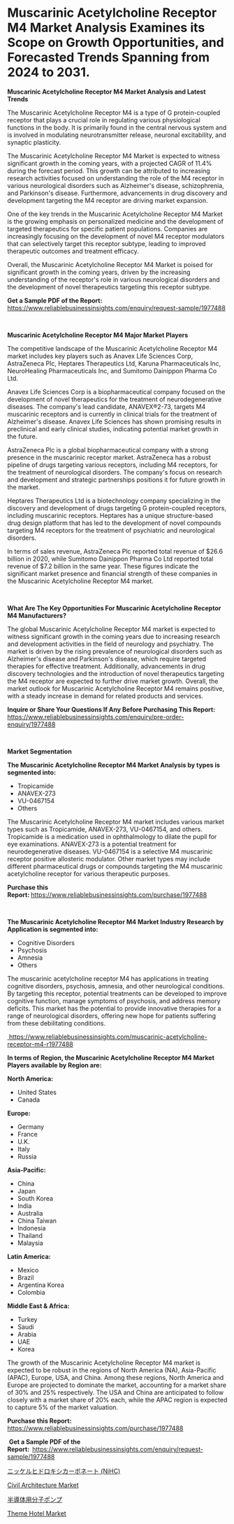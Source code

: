<p><h1>Muscarinic Acetylcholine Receptor M4 Market Analysis Examines its Scope on Growth Opportunities, and Forecasted Trends Spanning from 2024 to 2031.</h1></p><p><strong>Muscarinic Acetylcholine Receptor M4 Market Analysis and Latest Trends</strong></p>
<p><p>The Muscarinic Acetylcholine Receptor M4 is a type of G protein-coupled receptor that plays a crucial role in regulating various physiological functions in the body. It is primarily found in the central nervous system and is involved in modulating neurotransmitter release, neuronal excitability, and synaptic plasticity.</p><p>The Muscarinic Acetylcholine Receptor M4 Market is expected to witness significant growth in the coming years, with a projected CAGR of 11.4% during the forecast period. This growth can be attributed to increasing research activities focused on understanding the role of the M4 receptor in various neurological disorders such as Alzheimer's disease, schizophrenia, and Parkinson's disease. Furthermore, advancements in drug discovery and development targeting the M4 receptor are driving market expansion.</p><p>One of the key trends in the Muscarinic Acetylcholine Receptor M4 Market is the growing emphasis on personalized medicine and the development of targeted therapeutics for specific patient populations. Companies are increasingly focusing on the development of novel M4 receptor modulators that can selectively target this receptor subtype, leading to improved therapeutic outcomes and treatment efficacy.</p><p>Overall, the Muscarinic Acetylcholine Receptor M4 Market is poised for significant growth in the coming years, driven by the increasing understanding of the receptor's role in various neurological disorders and the development of novel therapeutics targeting this receptor subtype.</p></p>
<p><strong>Get a Sample PDF of the Report:&nbsp;</strong> <a href="https://www.reliablebusinessinsights.com/enquiry/request-sample/1977488">https://www.reliablebusinessinsights.com/enquiry/request-sample/1977488</a></p>
<p>&nbsp;</p>
<p><strong>Muscarinic Acetylcholine Receptor M4 Major Market Players</strong></p>
<p><p>The competitive landscape of the Muscarinic Acetylcholine Receptor M4 market includes key players such as Anavex Life Sciences Corp, AstraZeneca Plc, Heptares Therapeutics Ltd, Karuna Pharmaceuticals Inc, NeuroHealing Pharmaceuticals Inc, and Sumitomo Dainippon Pharma Co Ltd.</p><p>Anavex Life Sciences Corp is a biopharmaceutical company focused on the development of novel therapeutics for the treatment of neurodegenerative diseases. The company's lead candidate, ANAVEX®2-73, targets M4 muscarinic receptors and is currently in clinical trials for the treatment of Alzheimer's disease. Anavex Life Sciences has shown promising results in preclinical and early clinical studies, indicating potential market growth in the future.</p><p>AstraZeneca Plc is a global biopharmaceutical company with a strong presence in the muscarinic receptor market. AstraZeneca has a robust pipeline of drugs targeting various receptors, including M4 receptors, for the treatment of neurological disorders. The company's focus on research and development and strategic partnerships positions it for future growth in the market.</p><p>Heptares Therapeutics Ltd is a biotechnology company specializing in the discovery and development of drugs targeting G protein-coupled receptors, including muscarinic receptors. Heptares has a unique structure-based drug design platform that has led to the development of novel compounds targeting M4 receptors for the treatment of psychiatric and neurological disorders.</p><p>In terms of sales revenue, AstraZeneca Plc reported total revenue of $26.6 billion in 2020, while Sumitomo Dainippon Pharma Co Ltd reported total revenue of $7.2 billion in the same year. These figures indicate the significant market presence and financial strength of these companies in the Muscarinic Acetylcholine Receptor M4 market.</p></p>
<p>&nbsp;</p>
<p><strong>What Are The Key Opportunities For Muscarinic Acetylcholine Receptor M4 Manufacturers?</strong></p>
<p><p>The global Muscarinic Acetylcholine Receptor M4 market is expected to witness significant growth in the coming years due to increasing research and development activities in the field of neurology and psychiatry. The market is driven by the rising prevalence of neurological disorders such as Alzheimer's disease and Parkinson's disease, which require targeted therapies for effective treatment. Additionally, advancements in drug discovery technologies and the introduction of novel therapeutics targeting the M4 receptor are expected to further drive market growth. Overall, the market outlook for Muscarinic Acetylcholine Receptor M4 remains positive, with a steady increase in demand for related products and services.</p></p>
<p><strong>Inquire or Share Your Questions If Any Before Purchasing This Report:</strong> <a href="https://www.reliablebusinessinsights.com/enquiry/pre-order-enquiry/1977488">https://www.reliablebusinessinsights.com/enquiry/pre-order-enquiry/1977488</a></p>
<p>&nbsp;</p>
<p><strong>Market Segmentation</strong></p>
<p><strong>The Muscarinic Acetylcholine Receptor M4 Market Analysis by types is segmented into:</strong></p>
<p><ul><li>Tropicamide</li><li>ANAVEX-273</li><li>VU-0467154</li><li>Others</li></ul></p>
<p><p>The Muscarinic Acetylcholine Receptor M4 market includes various market types such as Tropicamide, ANAVEX-273, VU-0467154, and others. Tropicamide is a medication used in ophthalmology to dilate the pupil for eye examinations. ANAVEX-273 is a potential treatment for neurodegenerative diseases. VU-0467154 is a selective M4 muscarinic receptor positive allosteric modulator. Other market types may include different pharmaceutical drugs or compounds targeting the M4 muscarinic acetylcholine receptor for various therapeutic purposes.</p></p>
<p><strong>Purchase this Report:&nbsp;</strong><a href="https://www.reliablebusinessinsights.com/purchase/1977488">https://www.reliablebusinessinsights.com/purchase/1977488</a></p>
<p>&nbsp;</p>
<p><strong>The Muscarinic Acetylcholine Receptor M4 Market Industry Research by Application is segmented into:</strong></p>
<p><ul><li>Cognitive Disorders</li><li>Psychosis</li><li>Amnesia</li><li>Others</li></ul></p>
<p><p>The muscarinic acetylcholine receptor M4 has applications in treating cognitive disorders, psychosis, amnesia, and other neurological conditions. By targeting this receptor, potential treatments can be developed to improve cognitive function, manage symptoms of psychosis, and address memory deficits. This market has the potential to provide innovative therapies for a range of neurological disorders, offering new hope for patients suffering from these debilitating conditions.</p></p>
<p><a href="https://www.reliablebusinessinsights.com/muscarinic-acetylcholine-receptor-m4-r1977488">&nbsp;https://www.reliablebusinessinsights.com/muscarinic-acetylcholine-receptor-m4-r1977488</a></p>
<p><strong>In terms of Region, the Muscarinic Acetylcholine Receptor M4 Market Players available by Region are:</strong></p>
<p>
    <p> <strong> North America: </strong>
        <ul>
            <li>United States</li>
            <li>Canada</li>
        </ul>
        </p> 
    <p> <strong> Europe: </strong>
        <ul>
            <li>Germany</li>
            <li>France</li>
            <li>U.K.</li>
            <li>Italy</li>
            <li>Russia</li>
        </ul>
        </p> 
    <p> <strong> Asia-Pacific: </strong>
        <ul>
            <li>China</li>
            <li>Japan</li>
            <li>South Korea</li>
            <li>India</li>
            <li>Australia</li>
            <li>China Taiwan</li>
            <li>Indonesia</li>
            <li>Thailand</li>
            <li>Malaysia</li>
        </ul>
        </p> 
    <p> <strong> Latin America: </strong>
        <ul>
            <li>Mexico</li>
            <li>Brazil</li>
            <li>Argentina Korea</li>
            <li>Colombia</li>
        </ul>
        </p> 
    <p> <strong> Middle East & Africa: </strong>
        <ul>
            <li>Turkey</li>
            <li>Saudi</li>
            <li>Arabia</li>
            <li>UAE</li>
            <li>Korea</li>
        </ul>
    </p>
    </p>
<p><p>The growth of the Muscarinic Acetylcholine Receptor M4 market is expected to be robust in the regions of North America (NA), Asia-Pacific (APAC), Europe, USA, and China. Among these regions, North America and Europe are projected to dominate the market, accounting for a market share of 30% and 25% respectively. The USA and China are anticipated to follow closely with a market share of 20% each, while the APAC region is expected to capture 5% of the market valuation.</p></p>
<p><strong>Purchase this Report: </strong><a href="https://www.reliablebusinessinsights.com/purchase/1977488">https://www.reliablebusinessinsights.com/purchase/1977488</a></p>
<p>&nbsp;<strong>Get a Sample PDF of the Report:&nbsp;&nbsp;</strong><a href="https://www.reliablebusinessinsights.com/enquiry/request-sample/1977488">https://www.reliablebusinessinsights.com/enquiry/request-sample/1977488</a></p>
<p><strong></strong></p>
<p><p><a href="https://github.com/VinceMarvin1/Market-Research-Report-List-2/blob/main/6165478178490.md">ニッケルヒドロキシカーボネート (NiHC)</a></p><p><a href="https://github.com/nicoletavirag/Market-Research-Report-List-4/blob/main/civil-architecture-market.md">Civil Architecture Market</a></p><p><a href="https://github.com/DayanaRunolfsdottir/Market-Research-Report-List-1/blob/main/9243749178491.md">半導体用分子ポンプ</a></p><p><a href="https://github.com/redneck06/Market-Research-Report-List-4/blob/main/theme-hotel-market.md">Theme Hotel Market</a></p></p>